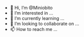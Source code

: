 - 👋 Hi, I’m @Miniobito
- 👀 I’m interested in ...
- 🌱 I’m currently learning ...
- 💞️ I’m looking to collaborate on ...
- 📫 How to reach me ...

<!---
Miniobito/Miniobito is a ✨ special ✨ repository because its `README.md` (this file) appears on your GitHub profile.
You can click the Preview link to take a look at your changes.
--->
